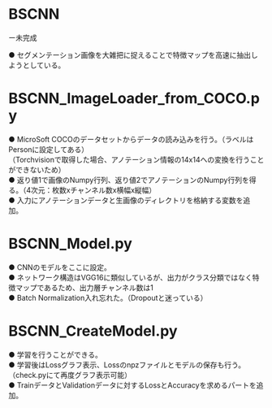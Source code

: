 # BSCNN
ー未完成

● セグメンテーション画像を大雑把に捉えることで特徴マップを高速に抽出しようとしている。 

# BSCNN_ImageLoader_from_COCO.py
● MicroSoft COCOのデータセットからデータの読み込みを行う。（ラベルはPersonに設定してある）  
 （Torchvisionで取得した場合、アノテーション情報の14x14への変換を行うことができないため）  
● 返り値1で画像のNumpy行列、返り値2でアノテーションのNumpy行列を得る。（4次元：枚数xチャンネル数x横幅x縦幅）  
● 入力にアノテーションデータと生画像のディレクトリを格納する変数を追加。

# BSCNN_Model.py
● CNNのモデルをここに設定。  
● ネットワーク構造はVGG16に類似しているが、出力がクラス分類ではなく特徴マップであるため、出力層チャンネル数は1  
● Batch Normalization入れ忘れた。（Dropoutと迷っている）  

# BSCNN_CreateModel.py
● 学習を行うことができる。  
● 学習後はLossグラフ表示、Lossのnpzファイルとモデルの保存も行う。（check.pyにて再度グラフ表示可能）  
● TrainデータとValidationデータに対するLossとAccuracyを求めるパートを追加。
